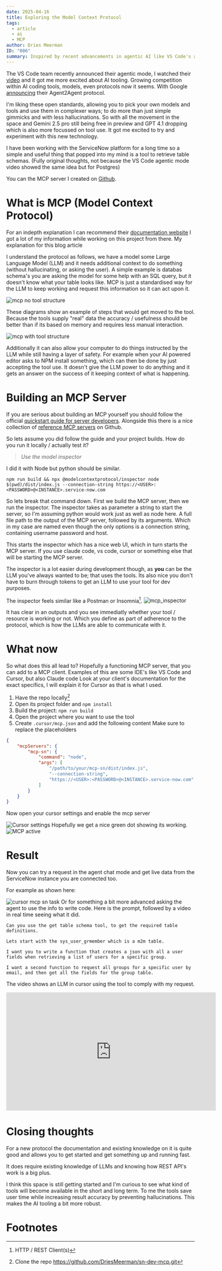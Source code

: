 ```yaml
---
date: 2025-04-16
title: Exploring the Model Context Protocol
tags:
  - article
  - ai
  - MCP
author: Dries Meerman
ID: "006"
summary: Inspired by recent advancements in agentic AI like VS Code's agent mode and Google's Agent2Agent protocol, the author explores the Model Context Protocol (MCP), an open standard allowing Large Language Models (LLMs) to request external context and utilize tools for more accurate, less hallucinatory results. Motivated to apply this to their ServiceNow expertise, the author developed a custom MCP server (available on GitHub) to retrieve table schemas, detailing the building process using official guides and the MCP Inspector tool for local testing. The article concludes by demonstrating the successful integration of this server into the Cursor editor, where an LLM agent uses the custom tool to fetch live ServiceNow data and generate code based on it, showcasing MCP's potential to enhance AI coding assistants with reliable, real-world context and actions.
---
```

The VS Code team recently announced their agentic mode, I watched their [video](https://www.youtube.com/watch?v=dutyOc_cAEU)  and it got me more excited about AI tooling.
Growing competition within AI coding tools, models, even protocols now it seems.
With Google [announcing](https://developers.googleblog.com/en/a2a-a-new-era-of-agent-interoperability/) their Agent2Agent protocol.

I'm liking these open standards, allowing you to pick your own models and tools and use them in complexer ways; to do more than just simple gimmicks and with less hallucinations.
So with all the movement in the space and Gemini 2.5 pro still being free in preview and GPT 4.1 dropping which is also more focussed on tool use. It got me excited to try and experiment with this new technology.

I have been working with the ServiceNow platform for a long time so a simple and useful thing that popped into my mind is a tool to retrieve table schemas. (Fully original thoughts, not because the VS Code agentic mode video showed the same idea but for Postgres)

You can the MCP server I created on [Github](https://github.com/DriesMeerman/sn-dev-mcp).

# What is MCP (Model Context Protocol)
For an indepth explanation I can recommend their [documentation website](https://modelcontextprotocol.io/introduction) I got a lot of my information while working on this project from there.
My explanation for this blog article

I understand the protocol as follows, we have a model some Large Language Model (LLM) and it needs additional context to do something (without hallucinating, or asking the user).
A simple example is databas schema's you are asking the model for some help with an SQL query, but it doesn't know what your table looks like.
MCP is just a standardised way for the LLM to keep working and request this information so it can act upon it.

![mcp no tool structure](assets/articles/dr-6/mcp_no_tool_structure.png)

These diagrams show an example of steps that would get moved to the tool. Because the tools supply "real" data the accuracy / usefulness should be better than if its based on memory and requires less manual interaction.

![mcp with tool structure](assets/articles/dr-6/mcp_with_tool_structure.png)


Additionally it can also allow your computer to do things instructed by the LLM while still having a layer of safety.
For example when your AI powered editor asks to NPM install something, which can then be done by just accepting the tool use.
It doesn't give the LLM power to do anything and it gets an answer on the success of it keeping context of what is happening.

# Building an MCP Server
If you are serious about building an MCP yourself you should follow the official [quickstart guide for server developers](https://modelcontextprotocol.io/quickstart/server#node).
Alongside this there is a nice collection of [reference MCP servers](https://github.com/modelcontextprotocol/servers) on Github.

So lets assume you did follow the guide and your project builds.
How do you run it locally / actually test it?

> *Use the model inspector*

I did it with Node but python should be similar.

`npm run build && npx @modelcontextprotocol/inspector node $(pwd)/dist/index.js --connection-string https://<USER>:<PASSWORD>@<INSTANCE>.service-now.com`

So lets break that command down. First we build the MCP server, then we run the inspector.
The inspector takes as parameter a string to start the server, so I'm assuming python would work just as well as node here.
A full file path to the output of the MCP server, followed by its arguments.
Which in my case are named even though the only options is a connection string, containing username password and host.

This starts the inspector which has a nice web UI, which in turn starts the MCP server.
If you use claude code, vs code, cursor or something else that will be starting the MCP server.

The inspector is a lot easier during development though, as **you** can be the LLM you've always wanted to be; that uses the tools.
Its also nice you don't have to burn through tokens to get an LLM to use your tool for dev purposes.

The inspector feels similar like a Postman or Insomnia[^1].
![mcp_inspector](assets/articles/dr-6/mcp_inspector.png)

It has clear in an outputs and you see immediatly whether your tool / resource is working or not.
Which you define as part of adherence to the protocol, which is how the LLMs are able to communicate with it.

# What now
So what does this all lead to?
Hopefully a functioning MCP server, that you can add to a MCP client.
Examples of this are some IDE's like VS Code and Cursor, but also Claude code
Look at your client's documentation for the exact specifics, I will explain it for Cursor as that is what I used.

1. Have the repo locally[^2]
2. Open its project folder and `npm install`
3. Build the project: `npm run build`
4. Open the project where you want to use the tool
5. Create `.cursor/mcp.json` and add the following content
	 Make sure to replace the placeholders

```json
{
    "mcpServers": {
        "mcp-sn": {
            "command": "node",
            "args": [
                "/path/to/your/mcp-sn/dist/index.js",
                "--connection-string",
                "https://<USER>:<PASSWORD>@<INSTANCE>.service-now.com"
            ]
        }
    }
}
```

Now open your cursor settings and enable the mcp server

![Cursor settings](assets/articles/dr-6/cursor_settings.png)
Hopefully we get a nice green dot showing its working.
![MCP active](assets/articles/dr-6/mcp_active.png)


# Result
Now you can try a request in the agent chat mode and get live data from the ServiceNow instance you are connected too.

For example as shown here:

![cursor mcp sn task](assets/articles/dr-6/cursor_mcp_sn_task.png)
Or for something a bit more advanced asking the agent to use the info to write code.
Here is the prompt, followed by a video in real time seeing what it did.
```text
Can you use the get table schema tool, to get the required table definitions.

Lets start with the sys_user_grmember which is a m2m table.

I want you to write a function that creates a json with all a user fields when retrieving a list of users for a specific group.

I want a second function to request all groups for a specific user by email, and then get all the fields for the group table.
```

The video shows an LLM in cursor using the tool to comply with my request.

<iframe width="560" height="315" src="https://www.youtube.com/embed/H0cuVsLqhls" title="MCP - LLM requesting servicenow table schema" frameborder="0" allow="accelerometer; autoplay; clipboard-write; encrypted-media; gyroscope; picture-in-picture; web-share" referrerpolicy="strict-origin-when-cross-origin" allowfullscreen></iframe><br/>


# Closing thoughts
For a new protocol the documentation and existing knowledge on it is quite good and allows you to get started and get something up and running fast.

It does require existing knowledge of LLMs and knowing how REST API's work is a big plus.

I think this space is still getting started and I'm curious to see what kind of tools will become available in the short and long term.
To me the tools save user time while increasing result accuracy by preventing hallucinations. This makes the AI tooling a bit more robust.

# Footnotes

[^1]: HTTP / REST Client(s)
[^2]: Clone the repo https://github.com/DriesMeerman/sn-dev-mcp.git

